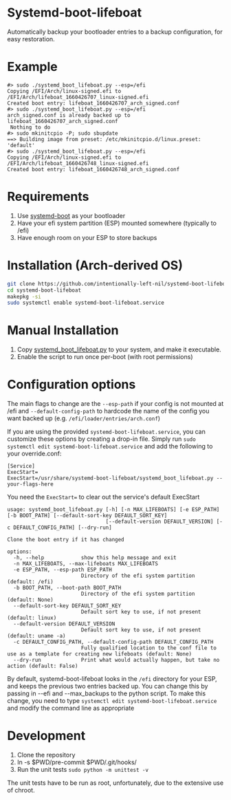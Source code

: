 # Systemd-boot-lifeboat

Automatically backup your bootloader entries to a backup configuration, for easy restoration.

# Example

```
#> sudo ./systemd_boot_lifeboat.py --esp=/efi
Copying /EFI/Arch/linux-signed.efi to /EFI/Arch/lifeboat_1660426707_linux-signed.efi
Created boot entry: lifeboat_1660426707_arch_signed.conf
#> sudo ./systemd_boot_lifeboat.py --esp=/efi
arch_signed.conf is already backed up to lifeboat_1660426707_arch_signed.conf
 Nothing to do
#> sudo mkinitcpio -P; sudo sbupdate
==> Building image from preset: /etc/mkinitcpio.d/linux.preset: 'default'
#> sudo ./systemd_boot_lifeboat.py --esp=/efi
Copying /EFI/Arch/linux-signed.efi to /EFI/Arch/lifeboat_1660426748_linux-signed.efi
Created boot entry: lifeboat_1660426748_arch_signed.conf
```

# Requirements

1. Use [systemd-boot](https://wiki.archlinux.org/title/Systemd-boot) as your bootloader
1. Have your efi system partition (ESP) mounted somewhere (typically to /efi)
1. Have enough room on your ESP to store backups

# Installation (Arch-derived OS)

```sh
git clone https://github.com/intentionally-left-nil/systemd-boot-lifeboat.git
cd systemd-boot-lifeboat
makepkg -si
sudo systemctl enable systemd-boot-lifeboat.service
```

# Manual Installation

1. Copy [systemd_boot_lifeboat.py](/systemd_boot_lifeboat.py) to your system, and make it executable.
1. Enable the script to run once per-boot (with root permissions)

# Configuration options

The main flags to change are the `--esp-path` if your config is not mounted at /efi
and `--default-config-path` to hardcode the name of the config you want backed up (e.g. `/efi/loader/entries/arch.conf`)

If you are using the provided `systemd-boot-lifeboat.service`, you can customize these options by creating a drop-in file.
Simply run `sudo systemctl edit systemd-boot-lifeboat.service` and add the following to your override.conf:

```
[Service]
ExecStart=
ExecStart=/usr/share/systemd-boot-lifeboat/systemd_boot_lifeboat.py --your-flags-here
```

You need the `ExecStart=` to clear out the service's default ExecStart

```
usage: systemd_boot_lifeboat.py [-h] [-n MAX_LIFEBOATS] [-e ESP_PATH] [-b BOOT_PATH] [--default-sort-key DEFAULT_SORT_KEY]
                                [--default-version DEFAULT_VERSION] [-c DEFAULT_CONFIG_PATH] [--dry-run]

Clone the boot entry if it has changed

options:
  -h, --help            show this help message and exit
  -n MAX_LIFEBOATS, --max-lifeboats MAX_LIFEBOATS
  -e ESP_PATH, --esp-path ESP_PATH
                        Directory of the efi system partition (default: /efi)
  -b BOOT_PATH, --boot-path BOOT_PATH
                        Directory of the efi system partition (default: None)
  --default-sort-key DEFAULT_SORT_KEY
                        Default sort key to use, if not present (default: linux)
  --default-version DEFAULT_VERSION
                        Default sort key to use, if not present (default: uname -a)
  -c DEFAULT_CONFIG_PATH, --default-config-path DEFAULT_CONFIG_PATH
                        Fully qualified location to the conf file to use as a template for creating new lifeboats (default: None)
  --dry-run             Print what would actually happen, but take no action (default: False)
```

By default, systemd-boot-lifeboat looks in the `/efi` directory for your ESP, and keeps the previous two entries backed up. You can change this by passing in --efi and --max_backups to the python script. To make this change, you need to type `systemctl edit systemd-boot-lifeboat.service` and modify the command line as appropriate

# Development

1. Clone the repository
1. ln -s $PWD/pre-commit $PWD/.git/hooks/
1. Run the unit tests `sudo python -m unittest -v `

The unit tests have to be run as root, unfortunately, due to the extensive use of chroot.
